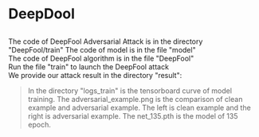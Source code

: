 # DeepDool
##
The code of DeepFool Adversarial Attack is in the directory "DeepFool/train" 
The code of model is in the file "model"  
The code of DeepFool algorithm is in the file "DeepFool"   
Run the file "train" to launch the DeepFool attack  
We provide our attack result in the directory "result":  
>In the directory "logs_train" is the tensorboard curve of model training.
The adversarial_example.png is the comparison of clean example and adversarial example. The left is clean example and the right is adversarial example.
The net_135.pth is the model of 135 epoch. 

